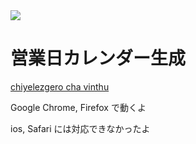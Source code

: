 <img src="https://img.shields.io/badge/-Javascript-F7DF1E.svg?logo=javascript&style=for-the-badge">

# 営業日カレンダー生成

<a href="https://chikuwa-ah.github.io/generate_calendar/">chiyelezgero cha vinthu</a>

Google Chrome, Firefox で動くよ

ios, Safari には対応できなかったよ
